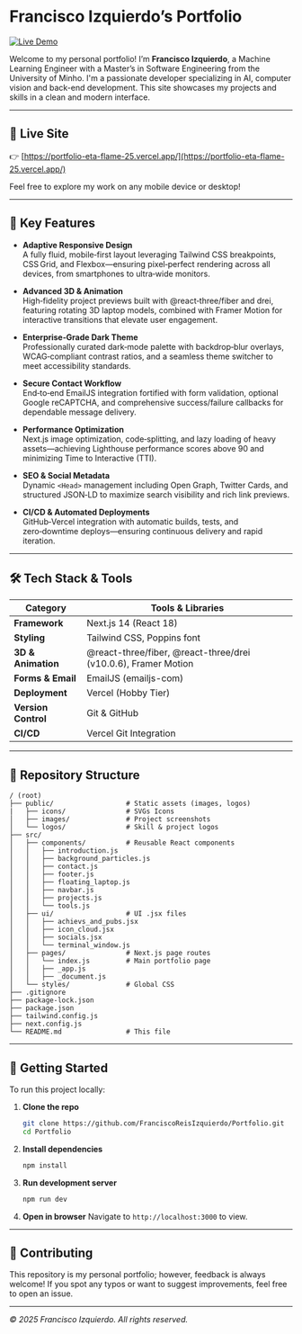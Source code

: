 # Francisco Izquierdo’s Portfolio

[![Live Demo](https://img.shields.io/badge/demo-online-blue)](https://portfolio-eta-flame-25.vercel.app/)

Welcome to my personal portfolio! I’m **Francisco Izquierdo**, a Machine Learning Engineer with a Master’s in Software Engineering from the University of Minho. I'm a passionate developer specializing in AI, computer vision and back-end development. This site showcases my projects and skills in a clean and modern interface.

---

## 📍 Live Site

👉 [https://portfolio-eta-flame-25.vercel.app/](https://portfolio-eta-flame-25.vercel.app/)

Feel free to explore my work on any mobile device or desktop!

---

## 🚀 Key Features

* **Adaptive Responsive Design**  
  A fully fluid, mobile‑first layout leveraging Tailwind CSS breakpoints, CSS Grid, and Flexbox—ensuring pixel‑perfect rendering across all devices, from smartphones to ultra‑wide monitors.

* **Advanced 3D & Animation**  
  High‑fidelity project previews built with @react‑three/fiber and drei, featuring rotating 3D laptop models, combined with Framer Motion for interactive transitions that elevate user engagement.

* **Enterprise‑Grade Dark Theme**  
  Professionally curated dark‑mode palette with backdrop‑blur overlays, WCAG‑compliant contrast ratios, and a seamless theme switcher to meet accessibility standards.

* **Secure Contact Workflow**  
  End‑to‑end EmailJS integration fortified with form validation, optional Google reCAPTCHA, and comprehensive success/failure callbacks for dependable message delivery.

* **Performance Optimization**  
  Next.js image optimization, code‑splitting, and lazy loading of heavy assets—achieving Lighthouse performance scores above 90 and minimizing Time to Interactive (TTI).

* **SEO & Social Metadata**  
  Dynamic `<Head>` management including Open Graph, Twitter Cards, and structured JSON‑LD to maximize search visibility and rich link previews.

* **CI/CD & Automated Deployments**  
  GitHub‑Vercel integration with automatic builds, tests, and zero‑downtime deploys—ensuring continuous delivery and rapid iteration.

---

## 🛠️ Tech Stack & Tools

| Category            | Tools & Libraries                                              |
| ------------------- | -------------------------------------------------------------- |
| **Framework**       | Next.js 14 (React 18)                                          |
| **Styling**         | Tailwind CSS, Poppins font                                     |
| **3D & Animation**  | @react-three/fiber, @react-three/drei (v10.0.6), Framer Motion |
| **Forms & Email**   | EmailJS (emailjs-com)                                          |
| **Deployment**      | Vercel (Hobby Tier)                                            |
| **Version Control** | Git & GitHub                                                   |
| **CI/CD**           | Vercel Git Integration                                         |

---

## 📂 Repository Structure

```
/ (root)
├── public/                  # Static assets (images, logos)
|   ├── icons/               # SVGs Icons
│   ├── images/              # Project screenshots
│   └── logos/               # Skill & project logos
├── src/
│   ├── components/          # Reusable React components
│   │   ├── introduction.js
│   │   ├── background_particles.js
│   │   ├── contact.js
│   │   ├── footer.js
│   │   ├── floating_laptop.js
│   │   ├── navbar.js
│   │   ├── projects.js
│   │   └── tools.js
│   ├── ui/                  # UI .jsx files
│   │   ├── achievs_and_pubs.jsx
│   │   ├── icon_cloud.jsx
│   │   ├── socials.jsx
│   │   └── terminal_window.js
│   ├── pages/               # Next.js page routes
│   │   └── index.js         # Main portfolio page
│   │   ├── _app.js
│   │   ├── _document.js
│   └── styles/              # Global CSS
├── .gitignore
├── package-lock.json
├── package.json
├── tailwind.config.js
├── next.config.js
└── README.md                # This file
```

---

## 🔧 Getting Started

To run this project locally:

1. **Clone the repo**

   ```bash
   git clone https://github.com/FranciscoReisIzquierdo/Portfolio.git
   cd Portfolio
   ```

2. **Install dependencies**

   ```bash
   npm install
   ```

3. **Run development server**

   ```bash
   npm run dev
   ```

4. **Open in browser**
   Navigate to `http://localhost:3000` to view.

---

## 🤝 Contributing

This repository is my personal portfolio; however, feedback is always welcome! If you spot any typos or want to suggest improvements, feel free to open an issue.

---

*© 2025 Francisco Izquierdo. All rights reserved.*
